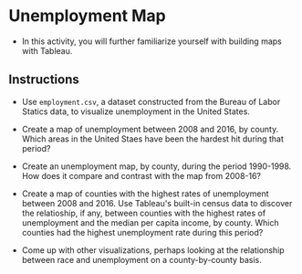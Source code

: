 # Unemployment Map

* In this activity, you will further familiarize yourself with building maps with Tableau.

## Instructions

* Use `employment.csv`, a dataset constructed from the Bureau of Labor Statics data, to visualize unemployment in the United States.

* Create a map of unemployment between 2008 and 2016, by county. Which areas in the United Staes have been the hardest hit during that period?

* Create an unemployment map, by county, during the period 1990-1998. How does it compare and contrast with the map from 2008-16?

* Create a map of counties with the highest rates of unemployment between 2008 and 2016. Use Tableau's built-in census data to discover the relatioship, if any, between counties with the highest rates of unemployment and the median per capita income, by county. Which counties had the highest unemployment rate during this period?

* Come up with other visualizations, perhaps looking at the relationship between race and unemployment on a county-by-county basis.
